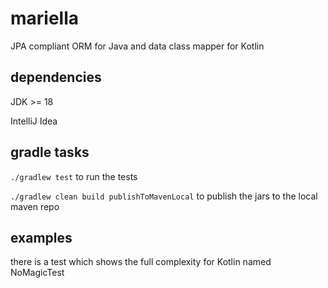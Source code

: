 # mariella

JPA compliant ORM for Java and data class mapper for Kotlin

## dependencies

JDK >= 18

IntelliJ Idea

## gradle tasks

`./gradlew test` to run the tests

`./gradlew clean build publishToMavenLocal` to publish the jars to the local maven repo

## examples

there is a test which shows the full complexity for Kotlin named NoMagicTest
